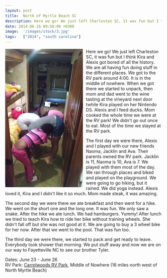 ```yaml
---
layout: post
title:  North of Myrtle Beach SC
description: Here we go! We just left Charleston SC, it was fun but I think Kira and Ale...
date: 2014-06-26 09:58:00 +0300
image:  '/images/stock/3.jpg'
tags:   ["2014", "south carolina"]
---
```

<img src="images/2014-06-24-10-24-43-1.jpg" align="left" style="padding-right:10px; width:250px">
<p>Here we go! We just left Charleston SC, it was fun but I think Kira and Alexis got bored of all the history. We are all having fun doing stuff in the different places. We got to the RV park around 4:00. It is in the middle of nowhere. When we got there we started to unpack, then mom and dad went to the wine tasting at the vineyard next door twhile Kira played on her Nintendo DS. Alexis and I feed ducks. Mom cooked the whole time we were at the RV park! We didn't go out once to eat. Most of the time we stayed at the RV park.</p>
<p>The first day we were there, Alexis and I played with our new friends Naoma, Jacklin and Ava. Their parents owned the RV park. Jacklin is 11, Naoma is 10, Ava is 7. We played with them most of the day.  We ran through places and biked and played on the playground. We were going to go hiking, but it rained. We did yoga instead. Alexis loved it, Kira and I didn't like it so much. Mom made steak, it was amazing.</p>
<p>The second day we were there we ate breakfast and then went for a hike. We went on the short one and the long one. It was fun. We only saw a snake. After the hike we ate lunch. We had hamburgers. Yummy! After lunch we tried to teach Kira how to ride her bike without training wheels. She didn't fall off but she was not good at it. We are going to buy a 3 wheel bike for her now. After that we went to the pool. That was fun too.</p>
<p>The third day we were there, we started to pack and get ready to leave. Everybody took shower that morning. We put stuff away and now we are on our way to  Fayetteville NC to see our brother Tyler.</p>
<p>Dates: June 23 - June 26<br>
RV Park: <a href="http://www.grapefullsistersvineyard.com/carrollwoods.html">Carrolwoods RV Park</a>, Middle of Nowhere (16 miles north west of North Myrtle Beach)</p>

